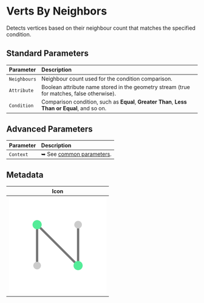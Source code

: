 # Verts By Neighbors

Detects vertices based on their neighbour count that matches the specified condition.

## Standard Parameters

| Parameter | Description |
| :--- | :--- |
| `Neighbours` | Neighbour count used for the condition comparison. |  
| `Attribute` | Boolean attribute name stored in the geometry stream (true for matches, false otherwise). |  
| `Condition` | Comparison condition, such as **Equal**, **Greater Than**, **Less Than or Equal**, and so on. |

## Advanced Parameters

| Parameter | Description |
| :--- | :--- |
| `Context` | ➥ See [common parameters](/asset-library/common-parameters). |

## Metadata

| Icon |
| --- |
| ![ND.SelectVertsByNeighbors](../../_media/asset-library/ND.SelectVertsByNeighbors.png ':size=128') |